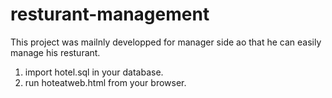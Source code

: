 # resturant-management

This project was mailnly developped for manager side ao that he can easily manage his resturant.

1. import hotel.sql in your database.
2. run hoteatweb.html from your browser.

